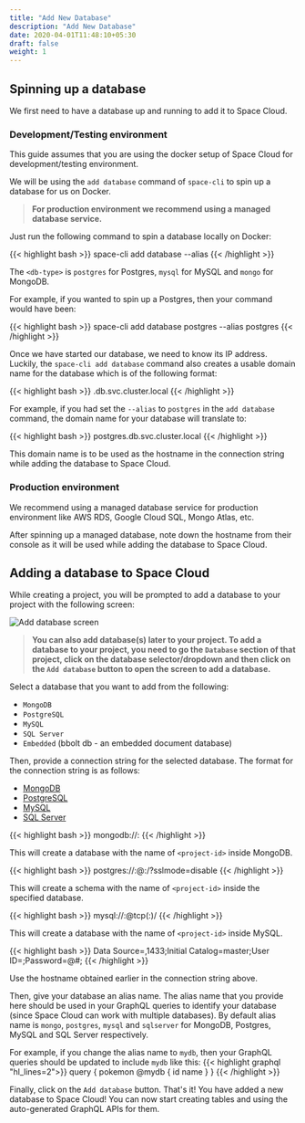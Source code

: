 ```yaml
---
title: "Add New Database"
description: "Add New Database"
date: 2020-04-01T11:48:10+05:30
draft: false
weight: 1
---
```


## Spinning up a database

We first need to have a database up and running to add it to Space Cloud.

### Development/Testing environment

This guide assumes that you are using the docker setup of Space Cloud for development/testing environment.

We will be using the `add database` command of `space-cli` to spin up a database for us on Docker.

> **For production environment we recommend using a managed database service.**

Just run the following command to spin a database locally on Docker:

{{< highlight bash >}}
space-cli add database <db-type> --alias <alias-name>
{{< /highlight >}}

The `<db-type>` is `postgres` for Postgres, `mysql` for MySQL and `mongo` for MongoDB. 

For example, if you wanted to spin up a Postgres, then your command would have been:

{{< highlight bash >}}
space-cli add database postgres --alias postgres
{{< /highlight >}}

Once we have started our database, we need to know its IP address. Luckily, the `space-cli add database` command also creates a usable domain name for the database which is of the following format:

{{< highlight bash >}}
<alias-name>.db.svc.cluster.local
{{< /highlight >}}

For example, if you had set the `--alias` to `postgres` in the `add database` command, the domain name for your database will translate to:

{{< highlight bash >}}
postgres.db.svc.cluster.local
{{< /highlight >}}

This domain name is to be used as the hostname in the connection string while adding the database to Space Cloud. 

### Production environment

We recommend using a managed database service for production environment like AWS RDS, Google Cloud SQL, Mongo Atlas, etc.

After spinning up a managed database, note down the hostname from their console as it will be used while adding the database to Space Cloud.


## Adding a database to Space Cloud

While creating a project, you will be prompted to add a database to your project with the following screen:

![Add database screen](/images/screenshots/add-database.png)

> **You can also add database(s) later to your project. To add a database to your project, you need to go the `Database` section of that project, click on the database selector/dropdown and then click on the `Add database` button to open the screen to add a database.**

Select a database that you want to add from the following:
- `MongoDB`
- `PostgreSQL`
- `MySQL`
- `SQL Server`
- `Embedded` (bbolt db - an embedded document database)

Then, provide a connection string for the selected database. The format for the connection string is as follows:

<div class="row tabs-wrapper">
  <div class="col s12" style="padding:0">
    <ul class="tabs">
      <li class="tab col s2"><a class="active" href="#conn-mongo">MongoDB</a></li>
      <li class="tab col s2"><a href="#conn-postgres">PostgreSQL</a></li>
      <li class="tab col s2"><a href="#conn-mysql">MySQL</a></li>
      <li class="tab col s2"><a href="#conn-sqlserver">SQL Server</a></li>
    </ul>
  </div>
  <div id="conn-mongo" class="col s12" style="padding:0">
{{< highlight bash >}}
mongodb://<hostname>:<port>
{{< /highlight >}}

This will create a database with the name of `<project-id>` inside MongoDB.
  </div>
  <div id="conn-postgres" class="col s12" style="padding:0">
{{< highlight bash >}}
postgres://<username>:<password>@<hostname>:<port>/<database>?sslmode=disable
{{< /highlight >}}

This will create a schema with the name of `<project-id>` inside the specified database.
  </div>
  <div id="conn-mysql" class="col s12" style="padding:0">
{{< highlight bash >}}
mysql://<username>:<password>@tcp(<hostname>:<port>)/
{{< /highlight >}}

This will create a database with the name of `<project-id>` inside MySQL.
  </div>
  <div id="conn-sqlserver" class="col s12" style="padding:0">
{{< highlight bash >}}
Data Source=<host>,1433;Initial Catalog=master;User ID=<username>;Password=<password>@#;
{{< /highlight >}}
  </div>
</div>

Use the hostname obtained earlier in the connection string above. 

Then, give your database an alias name. The alias name that you provide here should be used in your GraphQL queries to identify your database (since Space Cloud can work with multiple databases). By default alias name is `mongo`, `postgres`, `mysql` and `sqlserver` for MongoDB, Postgres, MySQL and SQL Server respectively.

For example, if you change the alias name to `mydb`, then your GraphQL queries should be updated to include `mydb` like this:
{{< highlight graphql "hl_lines=2">}}
query {
  pokemon @mydb {
    id
    name
  }
}
{{< /highlight >}}

Finally, click on the `Add database` button. That's it! You have added a new database to Space Cloud! You can now start creating tables and using the auto-generated GraphQL APIs for them.
